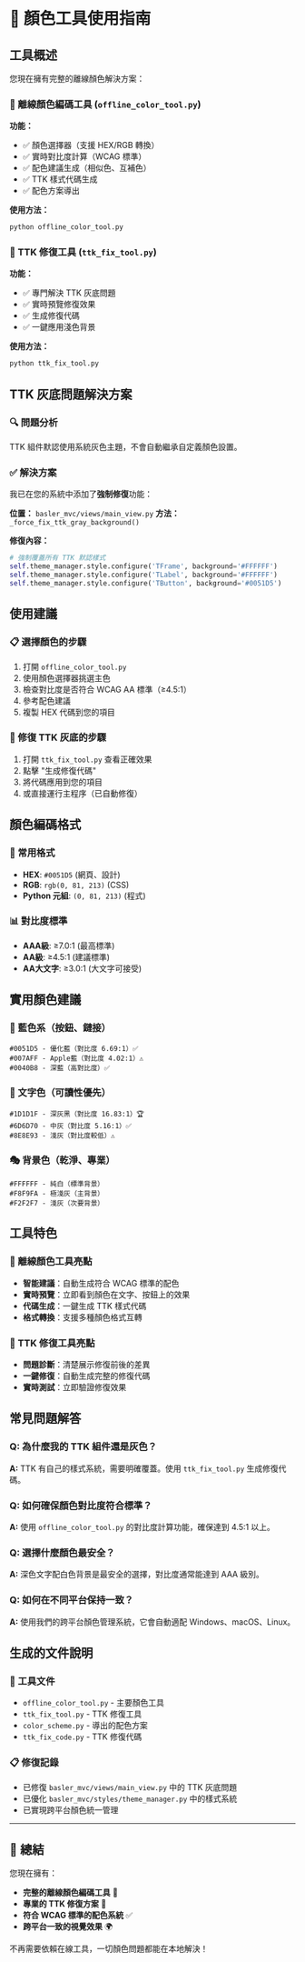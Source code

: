 # 🎨 顏色工具使用指南

## 工具概述

您現在擁有完整的離線顏色解決方案：

### 🎨 離線顏色編碼工具 (`offline_color_tool.py`)
**功能：**
- ✅ 顏色選擇器（支援 HEX/RGB 轉換）
- ✅ 實時對比度計算（WCAG 標準）
- ✅ 配色建議生成（相似色、互補色）
- ✅ TTK 樣式代碼生成
- ✅ 配色方案導出

**使用方法：**
```bash
python offline_color_tool.py
```

### 🔧 TTK 修復工具 (`ttk_fix_tool.py`)
**功能：**
- ✅ 專門解決 TTK 灰底問題
- ✅ 實時預覽修復效果
- ✅ 生成修復代碼
- ✅ 一鍵應用淺色背景

**使用方法：**
```bash
python ttk_fix_tool.py
```

## TTK 灰底問題解決方案

### 🔍 問題分析
TTK 組件默認使用系統灰色主題，不會自動繼承自定義顏色設置。

### ✅ 解決方案
我已在您的系統中添加了**強制修復**功能：

**位置：** `basler_mvc/views/main_view.py`
**方法：** `_force_fix_ttk_gray_background()`

**修復內容：**
```python
# 強制覆蓋所有 TTK 默認樣式
self.theme_manager.style.configure('TFrame', background='#FFFFFF')
self.theme_manager.style.configure('TLabel', background='#FFFFFF')
self.theme_manager.style.configure('TButton', background='#0051D5')
```

## 使用建議

### 📋 選擇顏色的步驟
1. 打開 `offline_color_tool.py`
2. 使用顏色選擇器挑選主色
3. 檢查對比度是否符合 WCAG AA 標準（≥4.5:1）
4. 參考配色建議
5. 複製 HEX 代碼到您的項目

### 🔧 修復 TTK 灰底的步驟
1. 打開 `ttk_fix_tool.py` 查看正確效果
2. 點擊 "生成修復代碼" 
3. 將代碼應用到您的項目
4. 或直接運行主程序（已自動修復）

## 顏色編碼格式

### 🎨 常用格式
- **HEX**: `#0051D5` (網頁、設計)
- **RGB**: `rgb(0, 81, 213)` (CSS)
- **Python 元組**: `(0, 81, 213)` (程式)

### 📊 對比度標準
- **AAA級**: ≥7.0:1 (最高標準)
- **AA級**: ≥4.5:1 (建議標準)
- **AA大文字**: ≥3.0:1 (大文字可接受)

## 實用顏色建議

### 🔵 藍色系（按鈕、鏈接）
```
#0051D5 - 優化藍（對比度 6.69:1）✅
#007AFF - Apple藍（對比度 4.02:1）⚠️
#0040B8 - 深藍（高對比度）✅
```

### 📝 文字色（可讀性優先）
```
#1D1D1F - 深灰黑（對比度 16.83:1）🏆
#6D6D70 - 中灰（對比度 5.16:1）✅
#8E8E93 - 淺灰（對比度較低）⚠️
```

### 🎭 背景色（乾淨、專業）
```
#FFFFFF - 純白（標準背景）
#F8F9FA - 極淺灰（主背景）
#F2F2F7 - 淺灰（次要背景）
```

## 工具特色

### 🎨 離線顏色工具亮點
- **智能建議**：自動生成符合 WCAG 標準的配色
- **實時預覽**：立即看到顏色在文字、按鈕上的效果
- **代碼生成**：一鍵生成 TTK 樣式代碼
- **格式轉換**：支援多種顏色格式互轉

### 🔧 TTK 修復工具亮點
- **問題診斷**：清楚展示修復前後的差異
- **一鍵修復**：自動生成完整的修復代碼
- **實時測試**：立即驗證修復效果

## 常見問題解答

### Q: 為什麼我的 TTK 組件還是灰色？
**A:** TTK 有自己的樣式系統，需要明確覆蓋。使用 `ttk_fix_tool.py` 生成修復代碼。

### Q: 如何確保顏色對比度符合標準？
**A:** 使用 `offline_color_tool.py` 的對比度計算功能，確保達到 4.5:1 以上。

### Q: 選擇什麼顏色最安全？
**A:** 深色文字配白色背景是最安全的選擇，對比度通常能達到 AAA 級別。

### Q: 如何在不同平台保持一致？
**A:** 使用我們的跨平台顏色管理系統，它會自動適配 Windows、macOS、Linux。

## 生成的文件說明

### 📁 工具文件
- `offline_color_tool.py` - 主要顏色工具
- `ttk_fix_tool.py` - TTK 修復工具  
- `color_scheme.py` - 導出的配色方案
- `ttk_fix_code.py` - TTK 修復代碼

### 📋 修復記錄
- 已修復 `basler_mvc/views/main_view.py` 中的 TTK 灰底問題
- 已優化 `basler_mvc/styles/theme_manager.py` 中的樣式系統
- 已實現跨平台顏色統一管理

---

## 🎉 總結

您現在擁有：
- **完整的離線顏色編碼工具** 🎨
- **專業的 TTK 修復方案** 🔧  
- **符合 WCAG 標準的配色系統** ✅
- **跨平台一致的視覺效果** 🌍

不再需要依賴在線工具，一切顏色問題都能在本地解決！
